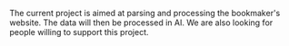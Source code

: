 The current project is aimed at parsing and processing the bookmaker's website. 
The data will then be processed in AI. 
We are also looking for people willing to support this project.